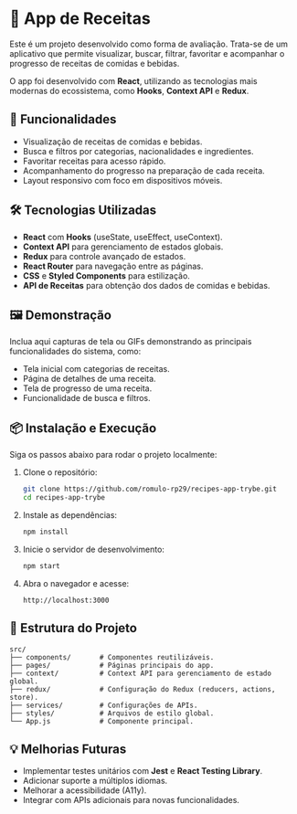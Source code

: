# 🍴 App de Receitas  

Este é um projeto desenvolvido como forma de avaliação. Trata-se de um aplicativo que permite visualizar, buscar, filtrar, favoritar e acompanhar o progresso de receitas de comidas e bebidas.  

O app foi desenvolvido com **React**, utilizando as tecnologias mais modernas do ecossistema, como **Hooks**, **Context API** e **Redux**.  

## 🚀 Funcionalidades  

- Visualização de receitas de comidas e bebidas.
- Busca e filtros por categorias, nacionalidades e ingredientes.
- Favoritar receitas para acesso rápido.
- Acompanhamento do progresso na preparação de cada receita.
- Layout responsivo com foco em dispositivos móveis.  

## 🛠️ Tecnologias Utilizadas  

- **React** com **Hooks** (useState, useEffect, useContext).
- **Context API** para gerenciamento de estados globais.  
- **Redux** para controle avançado de estados.  
- **React Router** para navegação entre as páginas.  
- **CSS** e **Styled Components** para estilização.  
- **API de Receitas** para obtenção dos dados de comidas e bebidas.  

## 🖼️ Demonstração  

Inclua aqui capturas de tela ou GIFs demonstrando as principais funcionalidades do sistema, como:  
- Tela inicial com categorias de receitas.  
- Página de detalhes de uma receita.  
- Tela de progresso de uma receita.  
- Funcionalidade de busca e filtros.  

## 📦 Instalação e Execução  

Siga os passos abaixo para rodar o projeto localmente:  

1. Clone o repositório:  
   ```bash
   git clone https://github.com/romulo-rp29/recipes-app-trybe.git
   cd recipes-app-trybe
   ```

2. Instale as dependências:  
   ```bash
   npm install
   ```

3. Inicie o servidor de desenvolvimento:  
   ```bash
   npm start
   ```

4. Abra o navegador e acesse:  
   ```
   http://localhost:3000
   ```

## 📂 Estrutura do Projeto  

```plaintext
src/  
├── components/       # Componentes reutilizáveis.  
├── pages/            # Páginas principais do app.  
├── context/          # Context API para gerenciamento de estado global.  
├── redux/            # Configuração do Redux (reducers, actions, store).  
├── services/         # Configurações de APIs.  
├── styles/           # Arquivos de estilo global.  
└── App.js            # Componente principal.  
```

## 💡 Melhorias Futuras  

- Implementar testes unitários com **Jest** e **React Testing Library**.  
- Adicionar suporte a múltiplos idiomas.  
- Melhorar a acessibilidade (A11y).  
- Integrar com APIs adicionais para novas funcionalidades.
